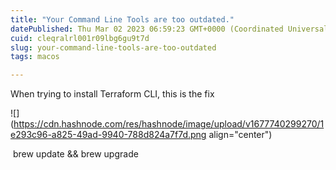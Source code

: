 ```yaml
---
title: "Your Command Line Tools are too outdated."
datePublished: Thu Mar 02 2023 06:59:23 GMT+0000 (Coordinated Universal Time)
cuid: cleqralrl001r09lbg6gu9t7d
slug: your-command-line-tools-are-too-outdated
tags: macos

---
```


When trying to install Terraform CLI, this is the fix

![](https://cdn.hashnode.com/res/hashnode/image/upload/v1677740299270/1e293c96-a825-49ad-9940-788d824a7f7d.png align="center")

 brew update && brew upgrade